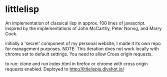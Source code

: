 # littlelisp
An implementation of classical lisp in approx. 100 lines of javascript. Inspired by the implementations of John McCarthy, Peter Norvig, and Marry Cook.

initially a 'secret' component of my personal website, I made it its own repo for management purposes.
NOTE: This iteration does not work locally with chrome set to default settings. You need to allow Cross origin requests.

to run: clone and run index.html in firefox or chrome with cross origin requests enabled. Deployed to http://littlelispjs.divshot.io/
